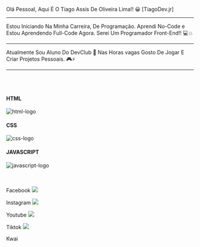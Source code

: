 Olá Pessoal, Aqui É O Tiago Assis De Oliveira Lima!! 😀
[TiagoDev.jr]

------

Estou Iniciando Na Minha Carreira, De Programação.
Aprendi No-Code e Estou Aprendendo Full-Code Agora.
Serei Um Programador Front-End!! 💻💥

------

Atualmente Sou Aluno Do DevClub 💼
Nas Horas vagas Gosto De Jogar E Criar Projetos Pessoais. 🎮⚡

------

<br>
<br>

<section class="Badges">
    <div>
        <h4><b>HTML</b></h4>
        <img src="https://img.shields.io/badge/HTML5-E34F26?style=for-the-badge&logo=html5&logoColor=white" alt="html-logo">
    </div>

  <div>
        <h4><b>CSS</b></h4>
        <img src="https://img.shields.io/badge/CSS3-1572B6?style=for-the-badge&logo=css3&logoColor=white" alt="css-logo">
    </div>

  <div>
        <h4><b>JAVASCRIPT</b></h4>
        <img src="https://img.shields.io/badge/JavaScript-F7DF1E?style=for-the-badge&logo=javascript&logoColor=black" alt="javascript-logo">
    </div>
</section>

<br>
<br>

<section>
    <div class="Redes-Sociais">
          <p>Facebook <a href="https://www.facebook.com/tiago.inglesfacil" target="_blank"> <img src="https://img.shields.io/badge/Facebook-1877F2?style=for-the-badge&logo=facebook&logoColor=white"> </a></p>
          <p>Instagram <a href="https://www.instagram.com/dicas_testes_hacks_tecnologia/" target="_blank"> <img src="https://img.shields.io/badge/Instagram-E4405F?style=for-the-badge&logo=instagram&logoColor=white"> </a></p>
          <p>Youtube <a href="https://www.youtube.com/@Dicas-Tecnologia-Tiago-Lima" target="_blank"> <img src="https://img.shields.io/badge/YouTube-FF0000?style=for-the-badge&logo=youtube&logoColor=white"> </a></p>
          <p>Tiktok <a href="https://www.tiktok.com/@dicas.hacks.tecncno" target="_blank"> <img src="https://img.shields.io/badge/TikTok-000000?style=for-the-badge&logo=tiktok&logoColor=white"> </a></p>
          <p>Kwai <a href="https://www.kwai.com/@dicasetecnolog?fid=150001675926161&cc=COPY_LINK&language=pt-     br&share_device_id=ANDROID_99a6bcc14576ea29&share_id=ANDROID_99a6bcc14576ea29_1743864720961&share_uid=150001675926161&timestamp=1743864720961&share_item_type=profile&shareEnter=1&kpn=KWAI&authorKwaiId=dicasetecnolog&translateKey=share_profile_default_word&shareBucket=br&pwa_source=share&shareCountry=BRA&shareBiz=profile&share_item_info=%40dicasetecnolog&ept=v2&short_key=CNqzPHnP&PWA_share_N_string=20&request_source=1001&share_redirect_switch_choice=pwa" target="_blank"> <img src=""> </a></p>
    </div>
</section>
